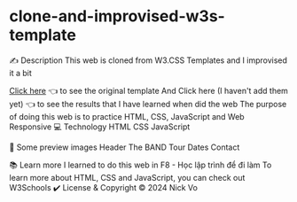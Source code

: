 # clone-and-improvised-w3s-template

✍️ Description
This web is cloned from W3.CSS Templates and I improvised it a bit

[Click here](https://www.w3schools.com/w3css/tryw3css_templates_band.htm) 👈 to see the original template
And Click here (I haven't add them yet) 👈 to see the results that I have learned when did the web
The purpose of doing this web is to practice HTML, CSS, JavaScript and Web Responsive
💻 Technology
HTML CSS JavaScript

📸 Some preview images
Header The BAND Tour Dates Contact

📚 Learn more
I learned to do this web in F8 - Học lập trình để đi làm
To learn more about HTML, CSS and JavaScript, you can check out W3Schools
✔️ License & Copyright
© 2024 Nick Vo 

